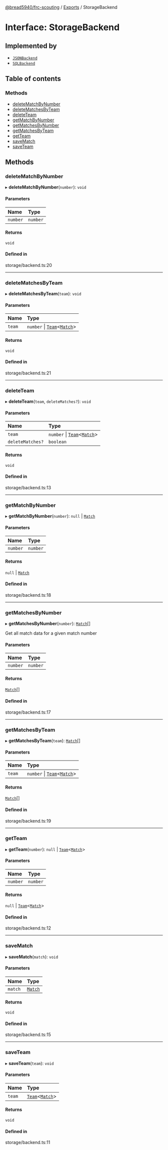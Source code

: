 [@bread5940/frc-scouting](../README.md) / [Exports](../modules.md) / StorageBackend

# Interface: StorageBackend

## Implemented by

- [`JSONBackend`](../classes/JSONBackend.md)
- [`SQLBackend`](../classes/SQLBackend.md)

## Table of contents

### Methods

- [deleteMatchByNumber](StorageBackend.md#deletematchbynumber)
- [deleteMatchesByTeam](StorageBackend.md#deletematchesbyteam)
- [deleteTeam](StorageBackend.md#deleteteam)
- [getMatchByNumber](StorageBackend.md#getmatchbynumber)
- [getMatchesByNumber](StorageBackend.md#getmatchesbynumber)
- [getMatchesByTeam](StorageBackend.md#getmatchesbyteam)
- [getTeam](StorageBackend.md#getteam)
- [saveMatch](StorageBackend.md#savematch)
- [saveTeam](StorageBackend.md#saveteam)

## Methods

### deleteMatchByNumber

▸ **deleteMatchByNumber**(`number`): `void`

#### Parameters

| Name | Type |
| :------ | :------ |
| `number` | `number` |

#### Returns

`void`

#### Defined in

storage/backend.ts:20

___

### deleteMatchesByTeam

▸ **deleteMatchesByTeam**(`team`): `void`

#### Parameters

| Name | Type |
| :------ | :------ |
| `team` | `number` \| [`Team`](../classes/Team.md)<[`Match`](../classes/Match.md)\> |

#### Returns

`void`

#### Defined in

storage/backend.ts:21

___

### deleteTeam

▸ **deleteTeam**(`team`, `deleteMatches?`): `void`

#### Parameters

| Name | Type |
| :------ | :------ |
| `team` | `number` \| [`Team`](../classes/Team.md)<[`Match`](../classes/Match.md)\> |
| `deleteMatches?` | `boolean` |

#### Returns

`void`

#### Defined in

storage/backend.ts:13

___

### getMatchByNumber

▸ **getMatchByNumber**(`number`): ``null`` \| [`Match`](../classes/Match.md)

#### Parameters

| Name | Type |
| :------ | :------ |
| `number` | `number` |

#### Returns

``null`` \| [`Match`](../classes/Match.md)

#### Defined in

storage/backend.ts:18

___

### getMatchesByNumber

▸ **getMatchesByNumber**(`number`): [`Match`](../classes/Match.md)[]

Get all match data for a given match number

#### Parameters

| Name | Type |
| :------ | :------ |
| `number` | `number` |

#### Returns

[`Match`](../classes/Match.md)[]

#### Defined in

storage/backend.ts:17

___

### getMatchesByTeam

▸ **getMatchesByTeam**(`team`): [`Match`](../classes/Match.md)[]

#### Parameters

| Name | Type |
| :------ | :------ |
| `team` | `number` \| [`Team`](../classes/Team.md)<[`Match`](../classes/Match.md)\> |

#### Returns

[`Match`](../classes/Match.md)[]

#### Defined in

storage/backend.ts:19

___

### getTeam

▸ **getTeam**(`number`): ``null`` \| [`Team`](../classes/Team.md)<[`Match`](../classes/Match.md)\>

#### Parameters

| Name | Type |
| :------ | :------ |
| `number` | `number` |

#### Returns

``null`` \| [`Team`](../classes/Team.md)<[`Match`](../classes/Match.md)\>

#### Defined in

storage/backend.ts:12

___

### saveMatch

▸ **saveMatch**(`match`): `void`

#### Parameters

| Name | Type |
| :------ | :------ |
| `match` | [`Match`](../classes/Match.md) |

#### Returns

`void`

#### Defined in

storage/backend.ts:15

___

### saveTeam

▸ **saveTeam**(`team`): `void`

#### Parameters

| Name | Type |
| :------ | :------ |
| `team` | [`Team`](../classes/Team.md)<[`Match`](../classes/Match.md)\> |

#### Returns

`void`

#### Defined in

storage/backend.ts:11
